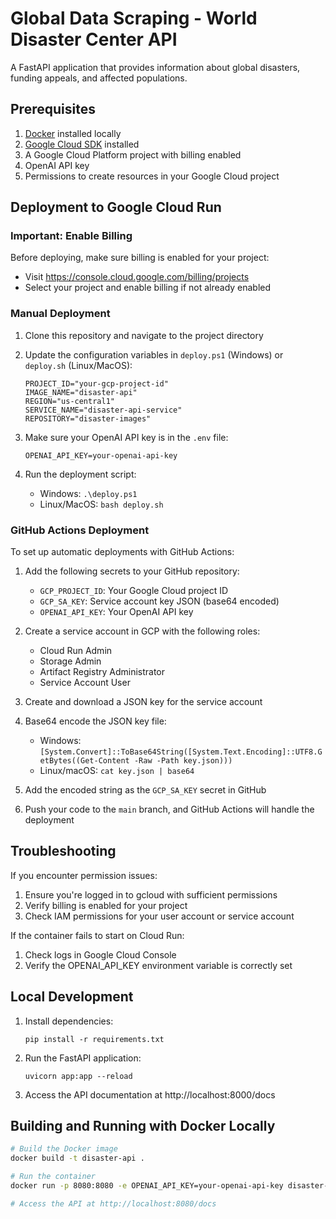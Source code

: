 # Global Data Scraping - World Disaster Center API

A FastAPI application that provides information about global disasters, funding appeals, and affected populations.

## Prerequisites

1. [Docker](https://docs.docker.com/get-docker/) installed locally
2. [Google Cloud SDK](https://cloud.google.com/sdk/docs/install) installed
3. A Google Cloud Platform project with billing enabled
4. OpenAI API key
5. Permissions to create resources in your Google Cloud project

## Deployment to Google Cloud Run

### Important: Enable Billing

Before deploying, make sure billing is enabled for your project:
- Visit https://console.cloud.google.com/billing/projects
- Select your project and enable billing if not already enabled

### Manual Deployment

1. Clone this repository and navigate to the project directory

2. Update the configuration variables in `deploy.ps1` (Windows) or `deploy.sh` (Linux/MacOS):
   ```
   PROJECT_ID="your-gcp-project-id"
   IMAGE_NAME="disaster-api"
   REGION="us-central1"
   SERVICE_NAME="disaster-api-service"
   REPOSITORY="disaster-images"
   ```

3. Make sure your OpenAI API key is in the `.env` file:
   ```
   OPENAI_API_KEY=your-openai-api-key
   ```

4. Run the deployment script:
   - Windows: `.\deploy.ps1`
   - Linux/MacOS: `bash deploy.sh`

### GitHub Actions Deployment

To set up automatic deployments with GitHub Actions:

1. Add the following secrets to your GitHub repository:
   - `GCP_PROJECT_ID`: Your Google Cloud project ID
   - `GCP_SA_KEY`: Service account key JSON (base64 encoded)
   - `OPENAI_API_KEY`: Your OpenAI API key

2. Create a service account in GCP with the following roles:
   - Cloud Run Admin
   - Storage Admin
   - Artifact Registry Administrator
   - Service Account User

3. Create and download a JSON key for the service account

4. Base64 encode the JSON key file:
   - Windows: `[System.Convert]::ToBase64String([System.Text.Encoding]::UTF8.GetBytes((Get-Content -Raw -Path key.json)))`
   - Linux/macOS: `cat key.json | base64`

5. Add the encoded string as the `GCP_SA_KEY` secret in GitHub

6. Push your code to the `main` branch, and GitHub Actions will handle the deployment

## Troubleshooting

If you encounter permission issues:
1. Ensure you're logged in to gcloud with sufficient permissions
2. Verify billing is enabled for your project
3. Check IAM permissions for your user account or service account

If the container fails to start on Cloud Run:
1. Check logs in Google Cloud Console
2. Verify the OPENAI_API_KEY environment variable is correctly set

## Local Development

1. Install dependencies:
   ```
   pip install -r requirements.txt
   ```

2. Run the FastAPI application:
   ```
   uvicorn app:app --reload
   ```

3. Access the API documentation at http://localhost:8000/docs

## Building and Running with Docker Locally

```bash
# Build the Docker image
docker build -t disaster-api .

# Run the container
docker run -p 8080:8080 -e OPENAI_API_KEY=your-openai-api-key disaster-api

# Access the API at http://localhost:8080/docs
```
